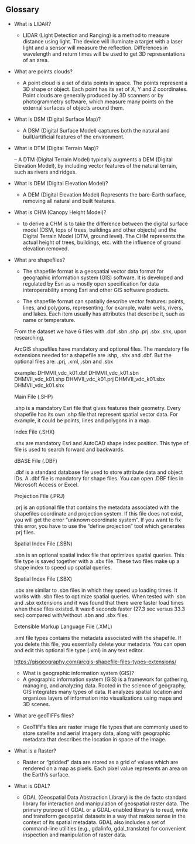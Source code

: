 ## Glossary

* What is LIDAR?

	-	LIDAR (Light Detection and Ranging) is a method to measure distance using light. The device will illuminate a target with a laser light and a sensor will measure the reflection. Differences in wavelength and return times will be used to get 3D representations of an area.


* What are points clouds?

	- A point cloud is a set of data points in space. The points represent a 3D shape or object. Each point has its set of X, Y and Z coordinates. Point clouds are generally produced by 3D scanners or by photogrammetry software, which measure many points on the external surfaces of objects around them.

* What is DSM (Digital Surface Map)?

	- A DSM (Digital Surface Model) captures both the natural and built/artificial features of the environment. 

* What is DTM (Digital Terrain Map)?

	– A DTM (Digital Terrain Model) typically augments a DEM (Digital Elevation Model), by including vector features of the natural terrain, such as rivers and ridges.

* What is DEM (Digital Elevation Model)?

	- A DEM (Digital Elevation Model) Represents the bare-Earth surface, removing all natural and built features.

* What is CHM (Canopy Height Model)?

	- to derive a CHM is to take the difference between the digital surface model (DSM, tops of trees, buildings and other objects) and the Digital Terrain Model (DTM, ground level). The CHM represents the actual height of trees, buildings, etc. with the influence of ground elevation removed.

* What are shapefiles?

	- The shapefile format is a geospatial vector data format for geographic information system (GIS) software. It is developed and regulated by Esri as a mostly open specification for data interoperability among Esri and other GIS software products.

	- The shapefile format can spatially describe vector features: points, lines, and polygons, representing, for example, water wells, rivers, and lakes. Each item usually has attributes that describe it, such as name or temperature.

	From the dataset we have 6 files with .dbf .sbn .shp .prj .sbx .shx, upon researching, 

	ArcGIS shapefiles have mandatory and optional files. The mandatory file extensions needed for a shapefile are .shp, .shx and .dbf. But the optional files are: .prj, .xml, .sbn and .sbx

	example:
	DHMVII_vdc_k01.dbf  DHMVII_vdc_k01.sbn  DHMVII_vdc_k01.shp
	DHMVII_vdc_k01.prj  DHMVII_vdc_k01.sbx  DHMVII_vdc_k01.shx

	Main File (.SHP)

	.shp is a mandatory Esri file that gives features their geometry. Every shapefile has its own .shp file that represent spatial vector data. For example, it could be points, lines and polygons in a map.

	Index File (.SHX)

	.shx are mandatory Esri and AutoCAD shape index position. This type of file is used to search forward and backwards.

	dBASE File (.DBF)

	.dbf is a standard database file used to store attribute data and object IDs. A .dbf file is mandatory for shape files. You can open .DBF files in Microsoft Access or Excel.

	Projection File (.PRJ)

	.prj is an optional file that contains the metadata associated with the shapefiles coordinate and projection system. If this file does not exist, you will get the error “unknown coordinate system”. If you want to fix this error, you have to use the “define projection” tool which generates .prj files.

	Spatial Index File (.SBN)

	.sbn is an optional spatial index file that optimizes spatial queries. This file type is saved together with a .sbx file. These two files make up a shape index to speed up spatial queries.

	Spatial Index File (.SBX)

	.sbx are similar to .sbn files in which they speed up loading times. It works with .sbn files to optimize spatial queries. When tested with .sbn and .sbx extensions and it was found that there were faster load times when these files existed. It was 6 seconds faster (27.3 sec versus 33.3 sec) compared with/without .sbn and .sbx files.

	Extensible Markup Language File (.XML)

	.xml file types contains the metadata associated with the shapefile. If you delete this file, you essentially delete your metadata. You can open and edit this optional file type (.xml) in any text editor.
	
	https://gisgeography.com/arcgis-shapefile-files-types-extensions/

	* What is geographic information system (GIS)?

	- A geographic information system (GIS) is a framework for gathering, managing, and analyzing data. Rooted in the science of geography, GIS integrates many types of data. It analyzes spatial location and organizes layers of information into visualizations using maps and 3D scenes.

* What are geoTIFFs files?

	- GeoTIFFs files are raster image file types that are commonly used to store satellite and aerial imagery data, along with geographic metadata that describes the location in space of the image.  

* What is a Raster?
	- Raster or “gridded” data are stored as a grid of values which are rendered on a map as pixels. Each pixel value represents an area on the Earth’s surface. 


* What is GDAL?

	- GDAL (Geospatial Data Abstraction Library) is the de facto standard library for interaction and manipulation of geospatial raster data. The primary purpose of GDAL or a GDAL-enabled library is to read, write and transform geospatial datasets in a way that makes sense in the context of its spatial metadata. GDAL also includes a set of command-line utilities (e.g., gdalinfo, gdal_translate) for convenient inspection and manipulation of raster data.




	